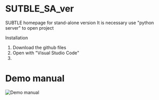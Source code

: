# SUTBLE_SA_ver
SUBTLE homepage for stand-alone version
It is necessary use "python server" to open project

Installation
1. Download the github files
2. Open with "Visual Studio Code"
3. 

# Demo manual
![Demo manual](https://github.com/spkim8804/SUTBLE_SA_ver/blob/master/files/photo/demo_manual.png)
